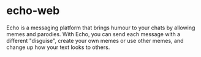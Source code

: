 # echo-web
Echo is a messaging platform that brings humour to your chats by allowing memes and parodies. With Echo, you can send each message with a different "disguise", create your own memes or use other memes, and change up how your text looks to others.

